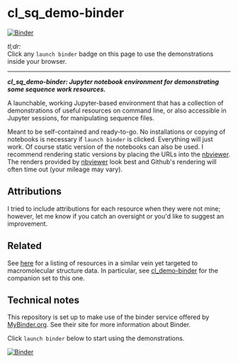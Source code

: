 # cl_sq_demo-binder

[![Binder](https://mybinder.org/badge_logo.svg)](https://mybinder.org/v2/gh/fomightez/cl_sq_demo-binder/master?filepath=index.ipynb)


*tl;dr:*  
Click any `launch binder` badge on this page to use the demonstrations inside your browser.

------


***cl_sq_demo-binder:  Jupyter notebook environment for demonstrating some sequence work resources.***

A launchable, working Jupyter-based environment that has a collection of demonstrations of useful resources on command line, or also accessible in Jupyter sessions, for manipulating sequence files.

Meant to be self-contained and ready-to-go. No installations or copying of notebooks is necessary if `launch binder` is clicked. Everything will just work. Of course static version of the notebooks can also be used. I recommend rendering static versions by placing the URLs into the [nbviewer](https://nbviewer.jupyter.org/). The renders provided by [nbviewer](https://nbviewer.jupyter.org/) look best and Github's rendering will often time out (your mileage may vary).


## Attributions

I tried to include attributions for each resource when they were not mine; however, let me know if you catch an oversight or you'd like to suggest an improvement.

## Related

See [here](https://github.com/fomightez/structurework#related-binderized-utilities) for a listing of resources in a similar vein yet targeted to macromolecular structure data. In particular, see [cl_demo-binder](https://github.com/fomightez/cl_demo-binder) for the companion set to this one.

## Technical notes

This repository is set up to make use of the binder service offered by [MyBinder.org](https://mybinder.org/). See their site for more information about Binder.


Click `launch binder` below to start using the demonstrations.

[![Binder](https://mybinder.org/badge_logo.svg)](https://mybinder.org/v2/gh/fomightez/cl_sq_demo-binder/master?filepath=index.ipynb)
